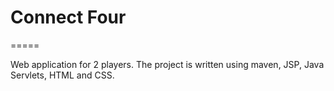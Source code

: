 # Connect Four
=====

Web application for 2 players.
The project is written using maven, JSP, Java Servlets, HTML and CSS.
